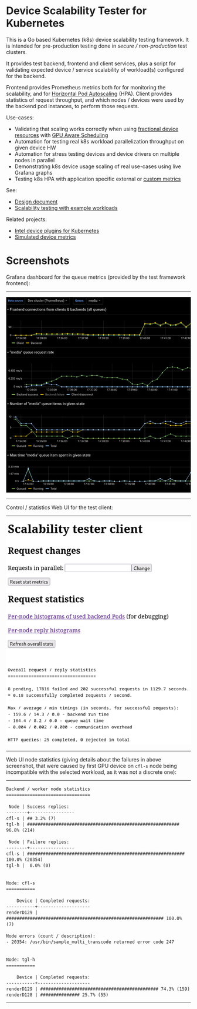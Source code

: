 
Device Scalability Tester for Kubernetes
========================================

This is a Go based Kubernetes (k8s) device scalability testing
framework. It is intended for pre-production testing done in *secure /
non-production* test clusters.

It provides test backend, frontend and client services, plus a script
for validating expected device / service scalability of workload(s)
configured for the backend.

Frontend provides Prometheus metrics both for for monitoring the scalability, and for
[Horizontal Pod Autoscaling](https://kubernetes.io/docs/tasks/run-application/horizontal-pod-autoscale/)
(HPA). Client provides statistics of request throughput, and which nodes / devices
were used by the backend pod instances, to perform those requests.

Use-cases:
* Validating that scaling works correctly when using
  [fractional device resources](https://github.com/intel/intel-device-plugins-for-kubernetes/tree/main/cmd/gpu_plugin#fractional-resources)
  with
  [GPU Aware Scheduling](https://github.com/intel/platform-aware-scheduling/tree/master/gpu-aware-scheduling)
* Automation for testing real k8s workload parallelization throughput on given device HW
* Automation for stress testing devices and device drivers on multiple nodes in parallel
* Demonstrating k8s device usage scaling of real use-cases using live Grafana graphs
* Testing k8s HPA with application specific external or
  [custom metrics](https://kubernetes.io/docs/tasks/run-application/horizontal-pod-autoscale/#scaling-on-custom-metrics)

See:
* [Design document](docs/README.md)
* [Scalability testing with example workloads](deployments/README.md)

Related projects:
* [Intel device plugins for Kubernetes](https://github.com/intel/intel-device-plugins-for-kubernetes/)
* [Simulated device metrics](https://github.com/intel/fakedev-exporter/)


Screenshots
===========

Grafana dashboard for the queue metrics (provided by the test framework frontend):
***
![Queue metrics Grafana dashboard](docs/grafana-dashboard.png)
***

Control / statistics Web UI for the test client:
***
![Client Web UI](docs/client-web-ui.png)
***

Web UI node statistics (giving details about the failures in above
screenshot, that were caused by first GPU device on `cfl-s` node being
incompatible with the selected workload, as it was not a discrete one):
***
```
Backend / worker node statistics
================================

 Node | Success replies:
--------+-----------------
cfl-s | ## 3.2% (7)
tgl-h | ########################################################## 96.8% (214)

 Node | Failure replies:
--------+-----------------
cfl-s | ############################################################ 100.0% (20354)
tgl-h |  0.0% (0)


Node: cfl-s
===========

    Device | Completed requests:
-----------+--------------------
renderD129 | ############################################################ 100.0% (7)

Node errors (count / description):
- 20354: /usr/bin/sample_multi_transcode returned error code 247


Node: tgl-h
===========

    Device | Completed requests:
-----------+--------------------
renderD129 | ############################################# 74.3% (159)
renderD128 | ############### 25.7% (55)
```
***
